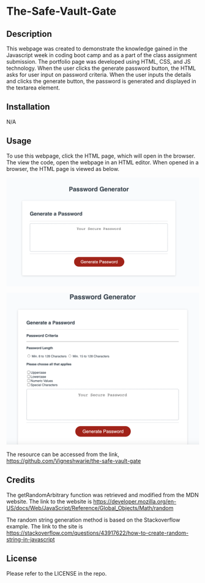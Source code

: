 # The-Safe-Vault-Gate

## Description

This webpage was created to demonstrate the knowledge gained in the Javascript week in coding boot camp and as a part of the class assignment submission. The portfolio page was developed using HTML, CSS, and JS technology. When the user clicks the generate password button, the HTML asks for user input on password criteria. When the user inputs the details and clicks the generate button, the password is generated and displayed in the textarea element.

## Installation

N/A

## Usage

To use this webpage, click the HTML page, which will open in the browser. The view the code, open the webpage in an HTML editor. When opened in a browser, the HTML page is viewed as below.

![Alt text](assets/images/PassGeneratorHome.png)

![Alt text](assets/images/PassCriteria.png)

The resource can be accessed from the link, https://github.com/Vigneshwarie/the-safe-vault-gate

## Credits

The getRandomArbitrary function was retrieved and modified from the MDN website.
The link to the website is https://developer.mozilla.org/en-US/docs/Web/JavaScript/Reference/Global_Objects/Math/random

The random string generation method is based on the Stackoverflow example.
The link to the site is https://stackoverflow.com/questions/43917622/how-to-create-random-string-in-javascript

## License

Please refer to the LICENSE in the repo.

